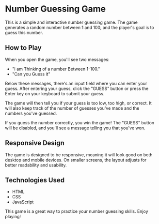 # Number Guessing Game

This is a simple and interactive number guessing game. The game generates a random number between 1 and 100, and the player's goal is to guess this number.

## How to Play

When you open the game, you'll see two messages:

- "I am Thinking of a number Between 1-100."
- "Can you Guess it"

Below these messages, there's an input field where you can enter your guess. After entering your guess, click the "GUESS" button or press the Enter key on your keyboard to submit your guess.

The game will then tell you if your guess is too low, too high, or correct. It will also keep track of the number of guesses you've made and the numbers you've guessed.

If you guess the number correctly, you win the game! The "GUESS" button will be disabled, and you'll see a message telling you that you've won.

## Responsive Design

The game is designed to be responsive, meaning it will look good on both desktop and mobile devices. On smaller screens, the layout adjusts for better readability and usability.

## Technologies Used

- HTML
- CSS
- JavaScript

This game is a great way to practice your number guessing skills. Enjoy playing!

